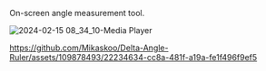 On-screen angle measurement tool.

![2024-02-15 08_34_10-Media Player](https://github.com/Mikaskoo/Delta-Angle-Ruler/assets/109878493/fed98a47-f6af-48ff-bad3-b99302a61de2)


https://github.com/Mikaskoo/Delta-Angle-Ruler/assets/109878493/22234634-cc8a-481f-a19a-fe1f496f9ef5

